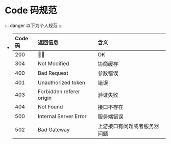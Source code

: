 # Code 码规范

::: danger
以下为个人规范
:::

- | Code码 | 返回信息 | 含义         |
  | :----- | :------- | :----------- |
  | 200    | 👌🏻       | OK           |
  | 304    | Not Modified | 协商缓存 |
  | 400    | Bad Request  | 参数错误 |
  | 401    | Unauthorized token | 错误 |
  | 403    | Forbidden referer origin | 验证失败 |
  | 404    | Not Found | 接口不存在 |
  | 500    | Internal Server Error | 服务端错误 |
  | 502    | Bad Gateway | 上游接口有问题或者服务器问题 |
  